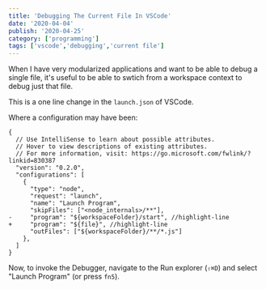 ```yaml
---
title: 'Debugging The Current File In VSCode'
date: '2020-04-04'
publish: '2020-04-25'
category: ['programming']
tags: ['vscode','debugging','current file']
---
```

When I have very modularized applications and want to be able to debug a single file, it's useful to be able to swtich from a workspace context to debug just that file.

This is a one line change in the `launch.json` of VSCode.

Where a configuration may have been:

```json:title="launch.json"
{
  // Use IntelliSense to learn about possible attributes.
  // Hover to view descriptions of existing attributes.
  // For more information, visit: https://go.microsoft.com/fwlink/?linkid=830387
  "version": "0.2.0",
  "configurations": [
    {
      "type": "node",
      "request": "launch",
      "name": "Launch Program",
      "skipFiles": ["<node_internals>/**"],
-     "program": "${workspaceFolder}/start", //highlight-line
+     "program": "${file}", //highlight-line
      "outFiles": ["${workspaceFolder}/**/*.js"]
    },
  ]
}
```

Now, to invoke the Debugger, navigate to the Run explorer (`⇧⌘D`) and select "Launch Program" (or press `fn5`).

